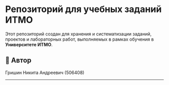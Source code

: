 # Репозиторий для учебных заданий ИТМО

Этот репозиторий создан для хранения и систематизации заданий, проектов и лабораторных работ, выполняемых в рамках обучения в **Университете ИТМО**.

## 🧠 Автор
Гришин Никита Андреевич (506408)

---
